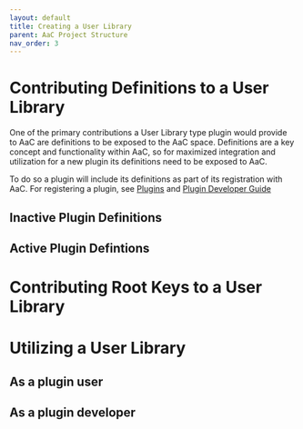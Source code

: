 ```yaml
---
layout: default
title: Creating a User Library
parent: AaC Project Structure
nav_order: 3
---
```

# Contributing Definitions to a User Library
One of the primary contributions a User Library type plugin would provide to AaC are definitions to be exposed to the AaC space. Definitions are a key concept and functionality within AaC, so for maximized integration and utilization for a new plugin its definitions need to be exposed to AaC. 

To do so a plugin will include its definitions as part of its registration with AaC. For registering a plugin, see [Plugins](../old/Plugins) and [Plugin Developer Guide](../dev_guide/plugin_dev_guide)

## Inactive Plugin Definitions

## Active Plugin Defintions

# Contributing Root Keys to a User Library

# Utilizing a User Library

## As a plugin user

## As a plugin developer